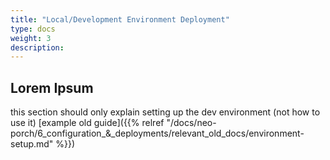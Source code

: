 ```yaml
---
title: "Local/Development Environment Deployment"
type: docs
weight: 3
description: 
---
```


## Lorem Ipsum

this section should only explain setting up the dev environment (not how to use it) [example old guide]({{% relref "/docs/neo-porch/6_configuration_&_deployments/relevant_old_docs/environment-setup.md" %}})
